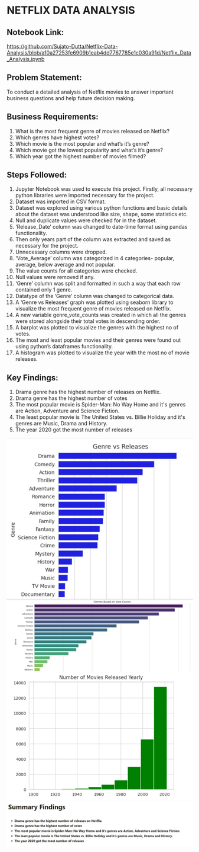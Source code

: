# NETFLIX DATA ANALYSIS

## Notebook Link:
https://github.com/Sujato-Dutta/Netflix-Data-Analysis/blob/a10a27253fe6909b1eab4dd7767785e1c030a91d/Netflix_Data_Analysis.ipynb

## Problem Statement:
To conduct a detailed analysis of Netflix movies to answer important business questions and help future decision making.

## Business Requirements:
1.	What is the most frequent genre of movies released on Netflix?
2.	Which genres have highest votes?
3.	Which movie is the most popular and what’s it’s genre?
4.	Which movie got the lowest popularity and what’s it’s genre?
5.	Which year got the highest number of movies filmed?

## Steps Followed:
1.	Jupyter Notebook was used to execute this project. Firstly, all necessary python libraries were imported necessary for the project.
2.	Dataset was imported in CSV format.
3.	Dataset was explored using various python functions and basic details about the dataset was understood like size, shape, some statistics etc.
4.	Null and duplicate values were checked for in the dataset.
5.	‘Release_Date’ column was changed to date-time format using pandas functionality.
6.	Then only years part of the column was extracted and saved as necessary for the project.
7.	Unnecessary columns were dropped.
8.	‘Vote_Average’ column was categorized in 4 categories- popular, average, below average and not popular.
9.	The value counts for all categories were checked.
10.	Null values were removed if any.
11.	‘Genre’ column was split and formatted in such a way that each row contained only 1 genre.
12.	Datatype of the ‘Genre’ column was changed to categorical data.
13.	A ‘Genre vs Releases’ graph was plotted using seaborn library to visualize the most frequent genre of movies released on Netflix.
14.	 A new variable genre_vote_counts was created in which all the genres were stored alongside their total votes in descending order.
15.	A barplot was plotted to visualize the genres with the highest no of votes.
16.	The most and least popular movies and their genres were found out using python’s dataframes functionality.
17.	A histogram was plotted to visualize the year with the most no of movie releases.

## Key Findings:
1.	Drama genre has the highest number of releases on Netflix.
2.	Drama genre has the highest number of votes
3.	The most popular movie is Spider-Man: No Way Home and it's genres are Action, Adventure and Science Fiction.
4.	The least popular movie is The United States vs. Billie Holiday and it's genres are Music, Drama and History.
5.	The year 2020 got the most number of releases

![Image Alt](https://github.com/Sujato-Dutta/Netflix-Data-Analysis/blob/032c693c3dfb155043cc551e1121245eb7f3211a/Netflix%201.jpg)
![Image Alt](https://github.com/Sujato-Dutta/Netflix-Data-Analysis/blob/6a6033c22aa13a473838c38df215c7762d6e0a62/Netflix%202.jpg)
![Image Alt](https://github.com/Sujato-Dutta/Netflix-Data-Analysis/blob/6824a9b65a2de7bbb07288c5bad5ae4085384e29/Netflix%203.jpg)
![Image Alt](https://github.com/Sujato-Dutta/Netflix-Data-Analysis/blob/f69d951bfc5f586e6622174b24a2ed9489c92d25/Netflix%204.jpg)
